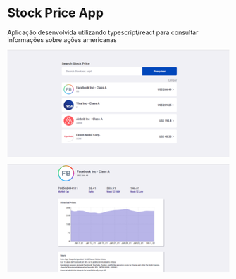 # Stock Price App
Aplicação desenvolvida utilizando typescript/react para consultar informações sobre ações americanas

![](https://github.com/razevedocosta/stock-price-app/blob/master/src/assets/home.png)

![](https://github.com/razevedocosta/stock-price-app/blob/master/src/assets/company.png)

